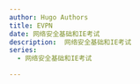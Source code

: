 ```yaml
---
author: Hugo Authors
title: EVPN
date: 网络安全基础和IE考试
description:  网络安全基础和IE考试
series: 
  - 网络安全基础和IE考试

---
```

